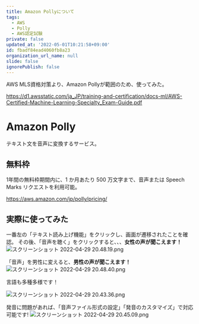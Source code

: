 ```yaml
---
title: Amazon Pollyについて
tags:
  - AWS
  - Polly
  - AWS認定試験
private: false
updated_at: '2022-05-01T10:21:58+09:00'
id: fbadf84ead4060fb8a23
organization_url_name: null
slide: false
ignorePublish: false
---
```

AWS MLS資格対策より、Amazon Pollyが範囲のため、使ってみた。

https://d1.awsstatic.com/ja_JP/training-and-certification/docs-ml/AWS-Certified-Machine-Learning-Specialty_Exam-Guide.pdf

# Amazon Polly
テキスト文を音声に変換するサービス。

## 無料枠
1年間の無料枠期間内に、1 か月あたり 500 万文字まで、音声または Speech Marks リクエストを利用可能。

https://aws.amazon.com/jp/polly/pricing/

## 実際に使ってみた
一番左の「テキスト読み上げ機能」をクリックし、画面が遷移されたことを確認。
その後、「音声を聴く」をクリックすると、、、**女性の声が聞こえます！**
![スクリーンショット 2022-04-29 20.48.19.png](https://qiita-image-store.s3.ap-northeast-1.amazonaws.com/0/263017/ac72fb14-75a8-dd5d-40cc-3f65f5e24c0c.png)

「音声」を男性に変えると、**男性の声が聞こえます！**
![スクリーンショット 2022-04-29 20.48.40.png](https://qiita-image-store.s3.ap-northeast-1.amazonaws.com/0/263017/c8c5b2c8-7faf-2307-a3bd-802a6ee8aa73.png)


言語も多種多様です！

![スクリーンショット 2022-04-29 20.43.36.png](https://qiita-image-store.s3.ap-northeast-1.amazonaws.com/0/263017/3e6feab3-1672-3496-73c8-e26160711260.png)

発音に問題があれば、「音声ファイル形式の設定」「発音のカスタマイズ」で対応可能です!
![スクリーンショット 2022-04-29 20.45.09.png](https://qiita-image-store.s3.ap-northeast-1.amazonaws.com/0/263017/d290961b-9ec2-124f-6783-53bea612501a.png)

